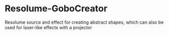 # Resolume-GoboCreator
Resolume source and effect for creating abstract shapes, which can also be used for laser-like effects with a projector
